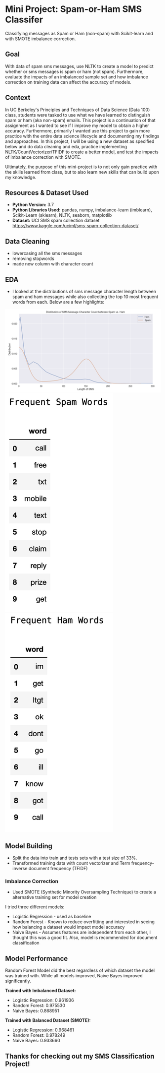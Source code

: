 # Mini Project: Spam-or-Ham SMS Classifer

Classifying messages as Spam or Ham (non-spam) with Scikit-learn and with SMOTE imbalance correction.


## Goal

With data of spam sms messages, use NLTK to create a model to predict whether or sms messages is spam or ham (not spam). Furthermore, evaluate the impacts of an imbalanced sample set and how imbalance correction on training data can affect the accuracy of models.


## Context

In UC Berkeley's Principles and Techniques of Data Science (Data 100) class, students were tasked to use what we have learned to distinguish spam or ham (aka non-spam) emails. This project is a continuation of that assignment as I wanted to see if I improve my model to obtain a higher accuracy. Furthermore, primarily I wanted use this project to gain more practice with the entire data science lifecycle and documenting my findings and approaches. In this project, I will be using a new dataset as specified below and do data cleaning and eda, practice implementing NLTK/CountVectorizer/TFIDF to create a better model, and test the impacts of imbalance correction with SMOTE. 

Ultimately, the purpose of this mini-project is to not only gain practice with the skills learned from class, but to also learn new skills that can build upon my knowledge.


## Resources & Dataset Used

* **Python Version:** 3.7
* **Python Libraries Used:** pandas, numpy, imbalance-learn (imblearn), Scikit-Learn (sklearn), NLTK, seaborn, matplotlib
* **Dataset:** UCI SMS spam collection dataset https://www.kaggle.com/uciml/sms-spam-collection-dataset/


## Data Cleaning

* lowercasing all the sms messages
* removing stopwords
* made new column with character count 

## EDA

* I looked at the distributions of sms message character length between spam and ham messages while also collecting the top 10 most frequent words from each. Below are a few highlights:

![](/images/char_hist.png)
![Frequent Spam Words](/images/spam_frequent.png) ![Frequent Ham Words](/images/ham_frequent.png)


## Model Building

* Split the data into train and tests sets with a test size of 33%.
* Transformed training data with count vectorizer and Term frequency-inverse document frequency (TFIDF)

### Imbalance Correction

* Used SMOTE (Synthetic Minority Oversampling Technique) to create a alternative training set for model creation

I tried three different models:
* Logistic Regression - used as baseline
* Random Forest - Known to reduce overfitting and interested in seeing how balancing a dataset would impact model accuracy
* Naive Bayes - Assumes features are independent from each other, I thought this was a good fit. Also, model is recommended for document classification

## Model Performance

Random Forest Model did the best regardless of which dataset the model was trained with. While all models improved, Naive Bayes improved significantly. 

**Trained with Imbalanced Dataset:**
* Logistic Regression: 0.961936 
* Random Forest: 0.975530  
* Naive Bayes: 0.868951

**Trained with Balanced Dataset (SMOTE):**
* Logistic Regression: 0.968461
* Random Forest: 0.978249
* Naive Bayes: 0.933660


## Thanks for checking out my SMS Classification Project!



